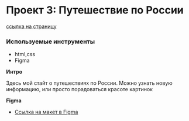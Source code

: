 # Проект 3: Путешествие по России
[ссылка на страницу](https://ilyashorin.github.io/russian-travel/)

### Используемые инструменты
* html,css
* Figma


**Интро**

Здесь мой стайт о путешествиях по России.
Можно узнать новую информацию, или просто порадоваться красоте картинок


**Figma**

* [Ссылка на макет в Figma](https://www.figma.com/file/OyRWEjU6wBwRe1hapzQoLx/Sprint-3%3A-Russia-%2F-desktop-%2B-mobile?node-id=28503%3A0)

